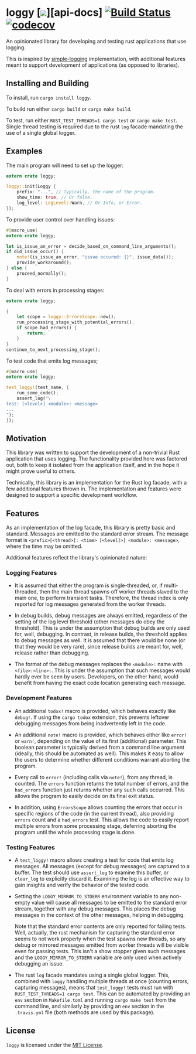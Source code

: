 # loggy [![](https://docs.rs/loggy/badge.svg)][api-docs] [![Build Status](https://api.travis-ci.org/orenbenkiki/loggy.svg?branch=master)](https://travis-ci.org/orenbenkiki/loggy) [![codecov](https://codecov.io/gh/orenbenkiki/loggy/branch/master/graph/badge.svg)](https://codecov.io/gh/orenbenkiki/loggy)

An opinionated library for developing and testing rust applications that use
logging.

This is inspired by [simple-logging](https://github.com/Ereski/simple-logging)
implementation, with additional features meant to support development of
applications (as opposed to libraries).

## Installing and Building

To install, run `cargo install loggy`.

To build run either `cargo build` or `cargo make build`.

To test, run either `RUST_TEST_THREADS=1 cargo test` or `cargo make test`.
Single thread testing is required due to the rust `log` facade mandating
the use of a single global logger.

## Examples

The main program will need to set up the logger:

```rust
extern crate loggy;

loggy::init(Loggy {
    prefix: "...", // Typically, the name of the program.
    show_time: true, // Or false.
    log_level: LogLevel::Warn, // Or Info, or Error.
});
```

To provide user control over handling issues:

```rust
#[macro_use]
extern crate loggy;

let is_issue_an_error = decide_based_on_command_line_arguments();
if did_issue_occur() {
    note!(is_issue_an_error, "issue occured: {}", issue_data());
    provide_workaround();
} else {
    proceed_normally();
}
```

To deal with errors in processing stages:

```rust
extern crate loggy;

{
    let scope = loggy::ErrorsScope::new();
    run_processing_stage_with_potential_errors();
    if scope.had_errors() {
        return;
    }
}
continue_to_next_processing_stage();
```

To test code that emits log messages;

```rust
#[macro_use]
extern crate loggy;

test_loggy!(test_name, {
    run_some_code();
    assert_log("\
test: [<level>] <module>: <message>
...
");
});

```

## Motivation

This library was written to support the development of a non-trivial Rust
application that uses logging. The functionality provided here was factored
out, both to keep it isolated from the application itself, and in the hope
it might prove useful to others.

Technically, this library is an implementation for the Rust log facade,
with a few additional features thrown in. The implementation and features
were designed to support a specific development workflow.

## Features

As an implementation of the log facade, this library is pretty basic and
standard. Messages are emitted to the standard error stream. The message format
is `<prefix>[<thread>]: <time> [<level]>] <module>: <message>`, where the time
may be omitted.

Additional features reflect the library's opinionated nature:

### Logging Features

* It is assumed that either the program is single-threaded, or, if
  multi-threaded, then the main thread spawns off worker threads slaved to the
  main one, to perform transient tasks. Therefore, the thread index is only
  reported for log messages generated from the worker threads.

* In debug builds, debug messages are always emitted, regardless of the
  setting of the log level threshold (other messages do obey the threshold).
  This is under the assumption that debug builds are only used for, well,
  debugging. In contrast, in release builds, the threshold applies to debug
  messages as well. It is assumed that there would be none (or that they
  would be very rare), since release builds are meant for, well, release
  rather than debugging.

* The format of the debug messages replaces the `<module>:` name with
  `<file>:<line>:`. This is under the assumption that such messages would hardly
  ever be seen by users. Developers, on the other hand, would benefit from
  having the exact code location generating each message.

### Development Features

* An additional `todox!` macro is provided, which behaves exactly like
  `debug!`. If using the `cargo todox` extension, this prevents leftover
  debugging messages from being inadvertently left in the code.

* An additional `note!` macro is provided, which behaves either like `error!`
  or `warn!`, depending on the value of its first (additional) parameter. This
  boolean parameter is typically derived from a command line argument (ideally,
  this should be automated as well). This makes it easy to allow the users
  to determine whether different conditions warrant aborting the program.

* Every call to `error!` (including calls via `note!`), from any thread, is
  counted. The `errors` function returns the total number of errors, and the
  `had_errors` function just returns whether any such calls occurred. This
  allows the program to easily decide on its final exit status.

* In addition, using `ErrorsScope` allows counting the errors that occur in
  specific regions of the code (in the current thread), also providing `errors`
  count and a `had_errors` test. This allows the code to easily report multiple
  errors from some processing stage, deferring aborting the program until the
  whole processing stage is done.

### Testing Features

* A `test_loggy!` macro allows creating a test for code that emits log messages.
  All messages (except for debug messages) are captured to a buffer. The test
  should use `assert_log` to examine this buffer, or `clear_log` to explicitly
  discard it. Examining the log is an effective way to gain insights and verify
  the behavior of the tested code.

* Setting the `LOGGY_MIRROR_TO_STDERR` environment variable to any non-empty
  value will cause all messages to be emitted to the standard error stream,
  together with any debug messages. This places the debug messages in the
  context of the other messages, helping in debugging.

  Note that the standard error contents are only reported for failing tests.
  Well, actually, the rust mechanism for capturing the standard error seems to
  not work properly when the test spawns new threads, so any debug or mirrored
  messages emitted from worker threads will be visible even for passing tests.
  This isn't a show stopper given such messages and the `LOGGY_MIRROR_TO_STDERR`
  variable are only used when actively debugging an issue.

* The rust `log` facade mandates using a single global logger. This, combined
  with `loggy` handling multiple threads at once (counting errors, capturing
  messages), means that `test_loggy!` tests must run with `RUST_TEST_THREADS=1
  cargo test`. This can be automated by providing an `env` section in
  `Makefile.toml` and running `cargo make test` from the command line, and
  similarly by providing an `env` section in the `.travis.yml` file (both
  methods are used by this package).

## License

`loggy` is licensed under the [MIT License](LICENSE.txt).
